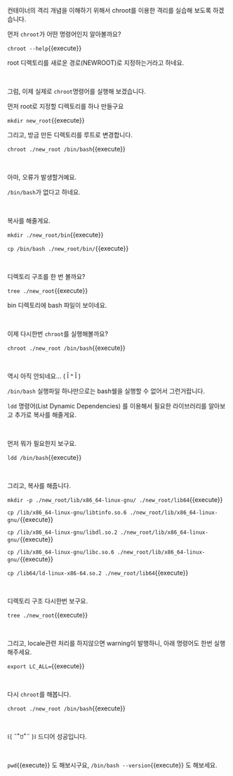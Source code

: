 

컨테이너의 격리 개념을 이해하기 위해서 chroot를 이용한 격리를 실습해 보도록 하겠습니다.

먼저 `chroot`가 어떤 명령어인지 알아볼까요?

`chroot --help`{{execute}}

root 디렉토리를 새로운 경로(NEWROOT)로 지정하는거라고 하네요.

​     

그럼, 이제 실제로 `chroot`명령어를 실행해 보겠습니다.

먼저 root로 지정할 디렉토리를 하나 만들구요

`mkdir new_root`{{execute}}

그리고, 방금 만든 디렉토리를 루트로 변경합니다.

`chroot ./new_root /bin/bash`{{execute}}

​     

아마, 오류가 발생할거예요.

`/bin/bash`가 없다고 하네요.

​     

복사를 해줄게요.

`mkdir ./new_root/bin`{{execute}}

`cp /bin/bash ./new_root/bin/`{{execute}}

​     

디렉토리 구조를 한 번 볼까요?

`tree ./new_root`{{execute}}

bin 디렉토리에 bash 파일이 보이네요.

​     

이제 다시한번 `chroot`를 실행해볼까요?

`chroot ./new_root /bin/bash`{{execute}}

​     

역시 아직 안되네요... ( Ĭ ^ Ĭ )  

`/bin/bash` 실행파일 하나만으로는 bash쉘을 실행할 수 없어서 그런거랍니다.

`ldd` 명령어(List Dynamic Dependencies) 를 이용해서 필요한 라이브러리를 알아보고 추가로 복사를 해줄게요.

​     

먼저 뭐가 필요한지 보구요.

`ldd /bin/bash`{{execute}}

​     

그리고, 복사를 해줍니다.

`mkdir -p ./new_root/lib/x86_64-linux-gnu/ ./new_root/lib64`{{execute}}

`cp /lib/x86_64-linux-gnu/libtinfo.so.6 ./new_root/lib/x86_64-linux-gnu/`{{execute}}

`cp /lib/x86_64-linux-gnu/libdl.so.2 ./new_root/lib/x86_64-linux-gnu/`{{execute}}

`cp /lib/x86_64-linux-gnu/libc.so.6 ./new_root/lib/x86_64-linux-gnu/`{{execute}}

`cp /lib64/ld-linux-x86-64.so.2 ./new_root/lib64`{{execute}}  

​     

디렉토리 구조 다시한번 보구요.

`tree ./new_root`{{execute}}

​     

그리고, locale관련 처리를 하지않으면 warning이 발행하니, 아래 명령어도 한번 실행해주세요.

`export LC_ALL=`{{execute}}

​     

다시 `chroot`를 해봅니다.

`chroot ./new_root /bin/bash`{{execute}}

​     

꒰( ˵¯͒ꇴ¯͒˵ )꒱ 드디어 성공입니다.

​     

`pwd`{{execute}} 도 해보시구요, `/bin/bash --version`{{execute}} 도 해보세요.



